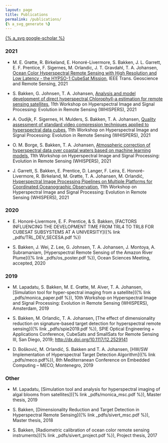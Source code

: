 ```yaml
---
layout: page
title: Publications
permalink: /publications/
{% a_svg_generate %}
---
```


[{% a_svg google-scholar %}](https://scholar.google.no/citations?user=XeDtzHEAAAAJ&hl=en)

### 2021

- M. E. Grøtte, R. Birkeland, E. Honoré-Livermore, S. Bakken, J. L. Garrett, E. F. Prentice, F. Sigernes, M. Orlandic, J. T. Gravdahl, T. A. Johansen, 
[Ocean Color Hyperspectral Remote Sensing with High Resolution and Low Latency - the HYPSO-1 CubeSat Mission](https://folk.ntnu.no/torarnj/public.html), 
IEEE Trans. Geoscience and Remote Sensing, 2021

- S. Bakken, G. Johnsen, T. A. Johansen, [Analysis and model development of direct hyperspectral Chlorophyll-a estimation for remote sensing satellites](https://folk.ntnu.no/torarnj/WHISPERS_2021_Direct_chl_a.pdf), 11th Workshop on Hyperspectral Image and Signal Processing: Evolution in Remote Sensing (WHISPERS), 2021

- A. Oudijk, F. Sigernes, H. Mulders, S. Bakken, T. A. Johansen, [Quality assessment of standard video compression techniques applied to hyperspectral data cubes](https://folk.ntnu.no/torarnj/Version12-03-2021_HSI_V6.pdf), 11th Workshop on Hyperspectral Image and Signal Processing: Evolution in Remote Sensing (WHISPERS), 2021

- O. M. Borge, S. Bakken, T. A. Johansen, [Atmospheric correction of hyperspectral data over coastal waters based on machine learning models](https://folk.ntnu.no/torarnj/WHISPERS_2021_AC.pdf), 11th Workshop on Hyperspectral Image and Signal Processing: Evolution in Remote Sensing (WHISPERS), 2021

- J. Garrett, S. Bakken, E. Prentice, D. Langer, F. Leira, E. Honoré-Livermore, R. Birkeland, M. Grøtte, T. A. Johansen, M. Orlandić, 
[Hyperspectral Image Processing Pipelines on Multiple Platforms for Coordinated Oceanographic Observation](https://folk.ntnu.no/torarnj/Hyperspectral_Image_Processing_Pipelines_on_Multiple_Platforms_for_Coordinated_Oceanographic_Observation.pdf), 
11th Workshop on Hyperspectral Image and Signal Processing: Evolution in Remote Sensing (WHISPERS), 2021


### 2020
- E. Honoré-Livermore, E. F. Prentice, & S. Bakken, 
[FACTORS INFLUENCING THE DEVELOPMENT TIME FROM TRL4 TO TRL8 FOR CUBESAT SUBSYSTEMS AT A UNIVERSITY]({% link _pdfs/TRL_DEV_SECESA.pdf %})

- S. Bakken, J. Wei, Z. Lee, G. Johnsen, T. A. Johansen, J. Montoya, A. Subramaniam,
[Hyperspectral Remote Sensing of the Amazon River Plume]({% link _pdfs/os_poster.pdf %}),
Ocean Sciences Meeting, accepted, 2020

### 2019
- M. Lapadatu, S. Bakken, M. E. Grøtte, M. Alver, T. A. Johansen,
[Simulation tool for hyper-spectral imaging from a satellite]({% link _pdfs/monica_paper.pdf %}),
10th Workshop on Hyperspectral Image and Signal Processing: Evolution in Remote Sensing (WHISPERS), Amsterdam, 2019

- S. Bakken, M. Orlandic, T. A. Johansen,
[The effect of dimensionality reduction on signature-based target detection for hyperspectral remote sensing]({% link _pdfs/spie2019.pdf %}),
SPIE Optical Engineering + Applications Conference, CubeSats and SmallSats for Remote Sensing III, San Diego, 2019; http://dx.doi.org/10.1117/12.2529141

- D. Bošković, M. Orlandić, S. Bakken and T. A. Johansen,
[HW/SW Implementation of Hyperspectral Target Detection Algorithm]({% link _pdfs/meco.pdf%}),
8th Mediterranean Conference on Embedded Computing – MECO, Montenegro, 2019


### Other
- M. Lapadatu,
[Simulation tool and analysis for hyperspectral imaging of algal blooms from satellites]({% link _pdfs/monica_msc.pdf %}),
Master thesis, 2019

- S. Bakken,
[Dimensionality Reduction and Target Detection in Hyperspectral Remote Sensing]({% link _pdfs/sivert_msc.pdf %}),
Master thesis, 2018

- S. Bakken,
[Radiometric calibration of ocean color remote sensing instruments]({% link _pdfs/sivert_project.pdf %}),
Project thesis, 2017
